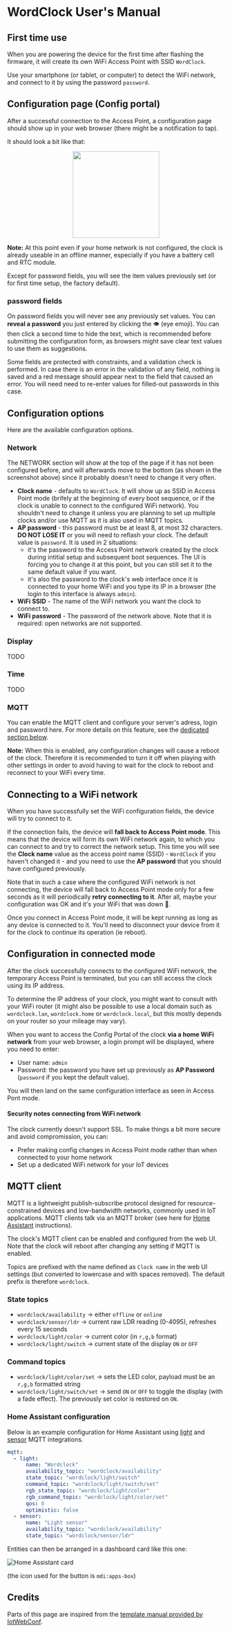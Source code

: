 # WordClock User's Manual

## First time use

When you are powering the device for the first time after flashing the firmware, it will create its own WiFi Access Point with SSID `WordClock`.

Use your smartphone (or tablet, or computer) to detect the WiFi network, and connect to it by using the password `password`.

## Configuration page (Config portal)

After a successful connection to the Access Point, a configuration page should show up in your web browser (there might be a notification to tap).

It should look a bit like that:

<p align="center">
  <img src="../images/webui.png" width="200">
</p>

__Note:__ At this point even if your home network is not configured, the clock is already useable in an offline manner, especially if you have a battery cell and RTC module.

Except for password fields, you will see the item values previously set (or for first time setup, the factory default).

### password fields

On password fields you will never see any previously set values. You can __reveal a password__ you just entered by clicking the 👁️ (eye emoji). You can then click a second time to hide the text, which is recommended before submitting the configuration form, as browsers might save clear text values to use them as suggestions.

Some fields are protected with constraints, and a validation check is performed. In case there is an error in the validation of any field, nothing is saved and a red message should appear next to the field that caused an error. You will need need to re-enter values for filled-out passwords in this case.

## Configuration options

Here are the available configuration options.

### Network

The NETWORK section will show at the top of the page if it has not been configured before, and will afterwards move to the bottom (as shown in the screenshot above) since it probably doesn't need to change it very often.

-  __Clock name__ - defaults to `WordClock`. It will show up as SSID in Access Point mode (brifely at the beginning of every boot sequence, or if the clock is unable to connect to the configured WiFi network). You shouldn't need to change it unless you are planning to set up multiple clocks and/or use MQTT as it is also used in MQTT topics.
- __AP password__ - this password must be at least 8, at most 32 characters. **DO NOT LOSE IT** or you will need to reflash your clock. The default value is `password`. It is used in 2 situations: 
  - it's the password to the Access Point network created by the clock during intitial setup and subsequent boot sequences. The UI is forcing you to change it at this point, but you can still set it to the same default value if you want.
  - it's also the password to the clock's web interface once it is connected to your home WiFi and you type its IP in a browser (the login to this interface is always `admin`). 
- __WiFi SSID__ - The name of the WiFi network you want the clock to connect to.
- __WiFi password__ - The password of the network above. Note that it is required: open networks are not supported.

### Display

TODO

### Time

TODO

### MQTT

You can enable the MQTT client and configure your server's adress, login and password here. For more details on this feature, see the [dedicated section below](#mqtt-client).

**Note:** When this is enabled, any configuration changes will cause a reboot of the clock. Therefore it is recommended to turn it off when playing with other settings in order to avoid having to wait for the clock to reboot and reconnect to your WiFi every time.

## Connecting to a WiFi network

When you have successfully set the WiFi configuration fields, the device will try to connect to it.

If the connection fails, the device will __fall back to Access Point
mode__. This means that the device will form its own WiFi network again, to which you can connect to and try to correct the network setup. This time you will see the __Clock name__ value as the access point name (SSID) - `WordClock` if you haven't changed it - and you need to use the __AP password__ that you should have configured previously.

Note that in such a case where the configured WiFi network is not connecting, the device will fall back to Access Point mode only for a few seconds as it will periodically __retry connecting to it__. After all, maybe your configuration was OK and it's your WiFi that was down 🙂.

Once you connect in Access Point mode, it will be kept running as long as any device is connected to it. You'll need to disconnect your device from it for the clock to continue its operation (ie reboot).

## Configuration in connected mode

After the clock successfully connects to the configured WiFi network, the temporary Access Point is terminated, but you can still access the clock using its IP address.

To determine the IP address of your clock, you might want to consult with your WiFi router (it might also be possible to use a local domain such as `wordclock.lan`, `wordclock.home` or `wordclock.local`, but this mostly depends on your router so your mileage may vary).

When you want to access the Config Portal of the clock __via a home WiFi network__ from your web browser, a login prompt will be displayed, where you need to enter:
- User name: `admin`
- Password: the password you have set up previously as __AP Password__ (`password` if you kept the default value).

You will then land on the same configuration interface as seen in Access Pont mode.

#### Security notes connecting from WiFi network

The clock currently doesn't support SSL. To make things a bit more secure and avoid compromission, you can:
- Prefer making config changes in Access Point mode rather than when connected to your home network
- Set up a dedicated WiFi network for your IoT devices

## MQTT client

MQTT is a lightweight publish-subscribe protocol designed for resource-constrained devices and low-bandwidth networks, commonly used in IoT applications. MQTT clients talk via an MQTT broker (see here for [Home Assistant](https://www.home-assistant.io/integrations/mqtt/) instructions).

The clock's MQTT client can be enabled and configured from the web UI. Note that the clock will reboot after changing any setting if MQTT is enabled.

Topics are prefixed with the name defined as `Clock name` in the web UI settings (but converted to lowercase and with spaces removed). The default prefix is therefore `wordclock`.

### State topics
- `wordclock/availability` -> either `offline` or `online`
- `wordclock/sensor/ldr` -> current raw LDR reading (0-4095), refreshes every 15 seconds
- `wordclock/light/color` -> current color (in `r,g,b` format)
- `wordclock/light/switch` -> current state of the display `ON` or `OFF`

### Command topics
- `wordclock/light/color/set` -> sets the LED color, payload must be an `r,g,b` formatted string
- `wordclock/light/switch/set` -> send `ON` or `OFF` to toggle the display (with a fade effect). The previously set color is restored on `ON`.

### Home Assistant configuration

Below is an example configuration for Home Assistant using [light](https://www.home-assistant.io/integrations/light.mqtt/) and [sensor](https://www.home-assistant.io/integrations/sensor.mqtt/) MQTT integrations.

```yaml
mqtt:
  - light:
      name: "Wordclock"
      availability_topic: "wordclock/availability"
      state_topic: "wordclock/light/switch"
      command_topic: "wordclock/light/switch/set"
      rgb_state_topic: "wordclock/light/color"
      rgb_command_topic: "wordclock/light/color/set"
      qos: 0
      optimistic: false
  - sensor:
      name: "Light sensor"
      availability_topic: "wordclock/availability"
      state_topic: "wordclock/sensor/ldr"
```

Entities can then be arranged in a dashboard card like this one:

![Home Assistant card](../images/homeassistant.png)

(the icon used for the button is `mdi:apps-box`)

## Credits

Parts of this page are inspired from the [template manual provided by IotWebConf](https://github.com/prampec/IotWebConf/blob/master/doc/UsersManual.md).
